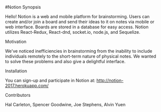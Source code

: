 #Notion
Synopsis

Hello! Notion is a web and mobile platform for brainstorming. Users can create and/or join a board and send their ideas to it on notes via mobile or web interface. Boards are stored in a database for easy access. Notion utilizes React-Redux, React-dnd, socket.io, node.js, and Sequelize.


Motivation

We've noticed inefficiencies in brainstorming from the inability to include individuals remotely to the short-term nature of physical notes. We wanted to solve these problems and also give a delightful interface.

Installation

You can sign-up and participate in Notion at: http://notion-2017.herokuapp.com/


Contributors

Hal Carleton, Spencer Goodwine, Joe Stephens, Alvin Yuen
